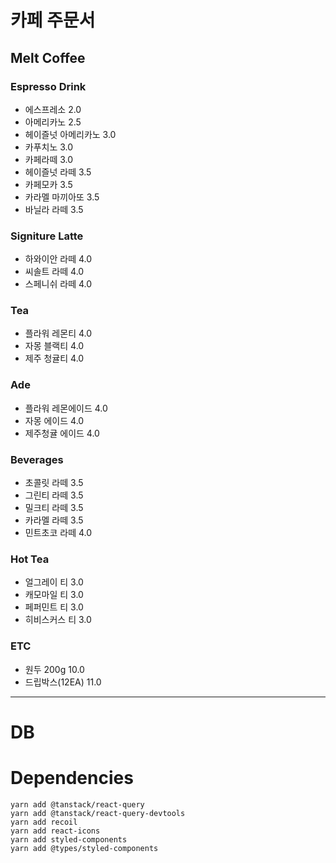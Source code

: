 # 카페 주문서

## **Melt Coffee**

### Espresso Drink
- 에스프레소 2.0
- 아메리카노 2.5
- 헤이즐넛 아메리카노 3.0
- 카푸치노 3.0
- 카페라떼 3.0
- 헤이즐넛 라떼 3.5
- 카페모카 3.5
- 카라멜 마끼아또 3.5
- 바닐라 라떼 3.5

### Signiture Latte
- 하와이안 라떼 4.0
- 씨솔트 라떼 4.0
- 스페니쉬 라떼 4.0

### Tea
- 플라워 레몬티 4.0
- 자몽 블랙티 4.0
- 제주 청귤티 4.0

### Ade
- 플라워 레몬에이드 4.0
- 자몽 에이드 4.0
- 제주청귤 에이드 4.0

### Beverages
- 초콜릿 라떼 3.5
- 그린티 라떼 3.5
- 밀크티 라떼 3.5
- 카라멜 라떼 3.5
- 민트초코 라떼 4.0

### Hot Tea
- 얼그레이 티 3.0
- 캐모마일 티 3.0
- 페퍼민트 티 3.0
- 히비스커스 티 3.0

### ETC
- 원두 200g 10.0
- 드립박스(12EA) 11.0

---
   

# DB

# Dependencies
`yarn add @tanstack/react-query`   
`yarn add @tanstack/react-query-devtools`   
`yarn add recoil`   
`yarn add react-icons`   
`yarn add styled-components`   
`yarn add @types/styled-components`
